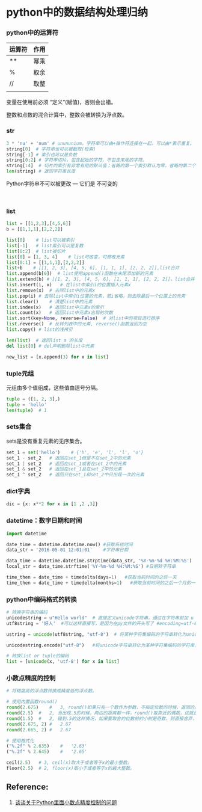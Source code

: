# python中的数据结构处理归纳



### python中的运算符

|运算符|作用|
|:----|:----|
|**|幂乘|
|%|取余|
|//|取整|
|||

变量在使用前必须 “定义”(赋值)，否则会出错。

整数和点数的混合计算中，整数会被转换为浮点数。


### str

```python
3 * 'nu' + 'num' # unununium，字符串可以由+操作符连接在一起，可以由*表示重复。
string[0]  # 字符串也可以被截取(检索)
string[-1] # 索引也可以是负数
string[0:2] # 字符串切片，包含起始的字符，不包含末尾的字符。
string[:4]  # 切片的索引有非常有用的默认值；省略的第一个索引默认为零，省略的第二个索引默认为切片的字符串的大小。
len(string) # 返回字符串长度
```
Python字符串不可以被更改 — 它们是 不可变的 

<br>

### list

```python
list = [[1,2,3],[4,5,6]]
b = [[1,1,1],[2,2,2]]

list[0]    # list可以被索引
list[-1]   # list索引可以是复数
list[0:2]  # list被切片
list[0] = [1, 3, 4]    # list可改变，可修改元素
list[0:1] = [[1,1,1],[2,2,2]]
list+b    # [[1, 2, 3], [4, 5, 6], [1, 1, 1], [2, 2, 2]],list合并
list.append(b[0])  # list使用append()函数在末尾添加新的元素
list.extend(b) # [[1, 2, 3], [4, 5, 6], [1, 1, 1], [2, 2, 2]]，list合并
list.insert(i, x)   # 在list中索引i的位置插入元素x
list.remove(x)  # 去除list中的元素x
list.pop(i) # 去除list中索引i位置的元素，若i省略，则去除最后一个位置上的元素
list.clear()    # 清楚list中的元素
list.index(x)   # 返回list中元素x的索引
list.count(x)   # 返回list中元素x出现的次数
list.sort(key=None, reverse=False)  # 对list中的项目进行排序
list.reverse()  # 反转列表中的元素, reverse()函数返回为空
list.copy() # list的浅拷贝

len(list)  # 返回list a 的长度
del list[0] # del声明删除list中元素

new_list = [x.append(3) for x in list]
```

### tuple元组

元组由多个值组成，这些值由逗号分隔。

```python
tuple = ([1, 2, 3],)
tuple = 'hello'
len(tuple)  # 1

```

### sets集合

sets是没有重复元素的无序集合。

```python
set_1 = set('hello')    # {'h', 'e', 'l', 'l', 'o'}
set_1 - set_2   # 返回在set_1但是不在set_2中的元素
set_1 | set_2   # 返回在set_1或者在set_2中的元素
set_1 & set_2   # 返回在set_1且在set_2中的元素
set_1 ^ set_2   # 返回只在set_1和set_2中只出现一次的元素

```

### dict字典

```python
dic = {x: x**2 for x in [1 ,2 ,3]}
```

### datetime：数字日期和时间

```python
import datetime

date_time = datetime.datetime.now() #获取系统时间
data_str = '2016-05-01 12:01:01'    #字符串日期

data_time = datetime.datetime.strptime(data_str, '%Y-%m-%d %H:%M:%S')   #字符串转日期
local_str = data_time.strftime('%Y-%m-%d %H:%M:%S') #日期转字符串

time_then = date_time + timedelta(days=1)   #获取当前时间的之后一天
time_then = date_time + timedelta(months=1)   #获取当前时间的之后一个月的一天
```

### python中编码格式的转换

```python
# 转换字符串的编码
unicodestring = u"Hello world"  # 直接定义unicode字符串，通过在字符串前加 u 的方式
utf8string = '好人'  #可以这样直接写，是因为在py文件的开头写了 #encoding=utf-8, 这样在整个py文件中，所有的字符串的编码编码方式都设置为了utf-8

ustring = unicode(utf8string, "utf-8")  # 将某种字符集编码的字符串转化为unicode字符串， 即“解码”

unicodestring.encode("utf-8")   #将unicode字符串转化为某种字符集编码的字符串，即“编码”

# 转换list or tuple的编码
list = [unicode(x, 'utf-8') for x in list]

```

### 小数点精度的控制

```python
# 将精度高的浮点数转换成精度低的浮点数。

# 使用内置函数round()
round(2.675)    #   3, round()如果只有一个数作为参数，不指定位数的时候，返回的是一个整数，而且是最靠近的整数（这点上类似四舍五入）。
round(2.5)  #   2, 当出现.5的时候，两边的距离都一样，round()取靠近的偶数，这就是为什么round(2.5) = 2。
round(1.5)  #   2, 碰到.5的这样情况，如果要取舍的位数前的小树是奇数，则直接舍弃，如果偶数这向上取舍。
round(2.675, 2) #   2.67
round(2.665, 2) #   2.67

# 使用格式化
("%.2f" % 2.635)    #   '2.63'
("%.2f" % 2.645)    #   '2.65'

ceil(2.5)   # 3, ceil(x)取大于或者等于x的最小整数。
floor(2.5)  # 2, floor(x)取小于或者等于x的最大整数。
```

## Reference:

1. [谈谈关于Python里面小数点精度控制的问题](https://www.cnblogs.com/herbert/p/3402245.html)

